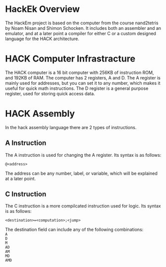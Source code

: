 # HackEk Overview
The HackEm project is based on the computer from the course nand2tetris by Noam Nisan and Shimon Schocken. It includes both an assembler and an emulator, and at a later point a compiler for either C or a custom designed language for the HACK architecture.

# HACK Computer Infrastracture
The HACK computer is a 16 bit computer with 256KB of instruction ROM, and 192KB of RAM.
The computer has 2 registers, A and D.
The A register is mainly used for addresses, but you can set it to any number, which makes it useful for quick math instructions.
The D register is a general purpose register, used for storing quick access data.

# HACK Assembly
In the hack assembly language there are 2 types of instructions.
## A Instruction
The A instruction is used for changing the A register.
Its syntax is as follows:
```
@<address>
```
The address can be any number, label, or variable, which will be explained at a later point.

## C Instruction
The C instruction is a more compilcated instruction used for logic.
Its syntax is as follows:
```
<destination>=<computation>;<jump>
```
The destination field can include any of the following combinations:  
`A`  
`D`  
`M`  
`AD`  
`AM`  
`MD`  
`AMD`  
